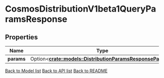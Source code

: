 # CosmosDistributionV1beta1QueryParamsResponse

## Properties

Name | Type | Description | Notes
------------ | ------------- | ------------- | -------------
**params** | Option<[**crate::models::DistributionParamsResponseParams**](DistributionParams_response_params.md)> |  | [optional]

[Back to Model list](../README.md#documentation-for-models) [Back to API list](../README.md#documentation-for-api-endpoints) [Back to README](../README.md)


